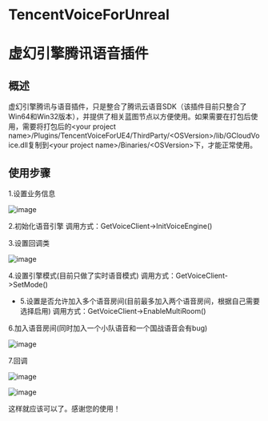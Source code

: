 # TencentVoiceForUnreal
# 虚幻引擎腾讯语音插件

## 概述
虚幻引擎腾讯与语音插件，只是整合了腾讯云语音SDK（该插件目前只整合了Win64和Win32版本），并提供了相关蓝图节点以方便使用。如果需要在打包后使用，需要将打包后的\<your project name\>/Plugins/TencentVoiceForUE4/ThirdParty/\<OSVersion\>/lib/GCloudVoice.dll复制到\<your project name\>/Binaries/\<OSVersion\>下，才能正常使用。

## 使用步骤
1.设置业务信息

![image](https://github.com/ThePupilOfTheOcean/TencentVoiceForUE4/blob/master/Images/SetAppInfo.png)

2.初始化语音引擎
调用方式：GetVoiceClient-\>InitVoiceEngine\(\)

3.设置回调类

![image](https://github.com/ThePupilOfTheOcean/TencentVoiceForUE4/blob/master/Images/SetNotify.png)

4.设置引擎模式\(目前只做了实时语音模式\)
调用方式：GetVoiceClient-\>SetMode\(\)

* 5.设置是否允许加入多个语音房间\(目前最多加入两个语音房间，根据自己需要选择启用\)
调用方式：GetVoiceClient-\>EnableMultiRoom\(\)

6.加入语音房间\(同时加入一个小队语音和一个国战语音会有bug\)

![image](https://github.com/ThePupilOfTheOcean/TencentVoiceForUE4/blob/master/Images/JoinRoom.png)

7.回调

![image](https://github.com/ThePupilOfTheOcean/TencentVoiceForUE4/blob/master/Images/OnJoinRoomCompleted.png)

![image](https://github.com/ThePupilOfTheOcean/TencentVoiceForUE4/blob/master/Images/OnQuitRoomCompleted.png)

这样就应该可以了。感谢您的使用！

